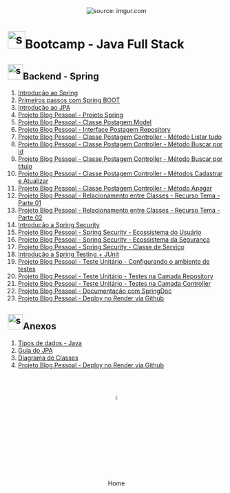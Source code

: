 <div align="center">
    <img src="https://i.imgur.com/w8tTOuT.png" title="source: imgur.com" /> 
</div>
<h1><img src="https://i.imgur.com/JSfXyzm.png" title="source: imgur.com" width="40px"/>Bootcamp - Java Full Stack </h1>

<h2><img src="https://i.imgur.com/XFnTrpX.png" title="source: imgur.com" width="35px"/>Backend - Spring</h2>

1. <a href="01.md" >Introdução ao Spring</a>
2. <a href="02.md" >Primeiros passos com Spring BOOT</a>
3. <a href="03.md" >Introdução ao JPA</a>
4. <a href="04.md" >Projeto Blog Pessoal - Projeto Spring</a>
5. <a href="05.md" >Projeto Blog Pessoal - Classe Postagem Model</a>
6. <a href="06.md" >Projeto Blog Pessoal - Interface Postagem Repository</a>
7. <a href="07.md" >Projeto Blog Pessoal - Classe Postagem Controller - Método Listar tudo</a>
8. <a href="08.md" >Projeto Blog Pessoal - Classe Postagem Controller - Método Buscar por id</a>
9. <a href="09.md" >Projeto Blog Pessoal - Classe Postagem Controller - Método Buscar por título</a>
10. <a href="10.md" >Projeto Blog Pessoal - Classe Postagem Controller - Métodos Cadastrar e Atualizar</a>
11. <a href="11.md" >Projeto Blog Pessoal - Classe Postagem Controller - Método Apagar</a>
12. <a href="12.md" >Projeto Blog Pessoal - Relacionamento entre Classes - Recurso Tema - Parte 01</a>
13. <a href="13.md" >Projeto Blog Pessoal - Relacionamento entre Classes - Recurso Tema - Parte 02</a>
14. <a href="14.md" >Introdução a Spring Security</a>
15. <a href="15.md" >Projeto Blog Pessoal - Spring Security - Ecossistema do Usuário</a>
16. <a href="16.md" >Projeto Blog Pessoal - Spring Security - Ecossistema da Segurança</a>
17. <a href="17.md" >Projeto Blog Pessoal - Spring Security - Classe de Serviço</a>
18. <a href="18.md" >Introdução a Spring Testing + JUnit</a>
19. <a href="19.md" >Projeto Blog Pessoal - Teste Unitário - Configurando o ambiente de testes</a>
20. <a href="20.md" >Projeto Blog Pessoal - Teste Unitário - Testes na Camada Repository</a>
21. <a href="21.md" >Projeto Blog Pessoal - Teste Unitário - Testes na Camada Controller</a>
22. <a href="22.md" >Projeto Blog Pessoal - Documentação com SpringDoc</a>
23. <a href="24.md" >Projeto Blog Pessoal - Deploy no Render via Github</a>

<h2><img src="https://i.imgur.com/XFnTrpX.png" title="source: imgur.com" width="35px"/>Anexos</h2>

01. <a href="java_tipos.md">Tipos de dados - Java</a>
02. <a href="guia_jpa.md">Guia do JPA</a>
03. <a href="uml.md">Diagrama de Classes</a>
04. <a href="./extras/deploy_organizacao_render.md" >Projeto Blog Pessoal - Deploy no Render via Github</a>

<br /><br />
	
<div align="center"><a href="../README.md"><img src="https://i.imgur.com/kfHCxif.png" title="source: imgur.com" width="5%"/></a></div>
<div align="center">Home</div>
